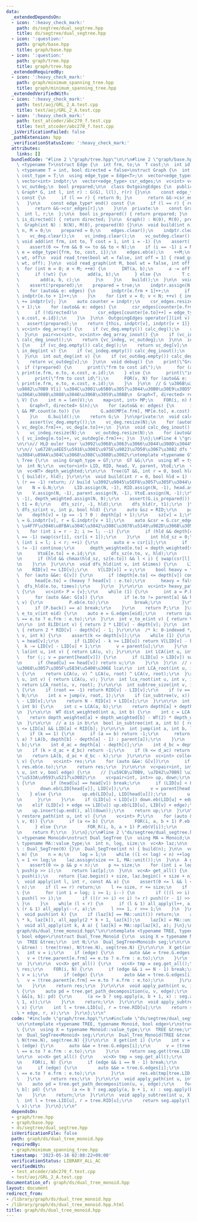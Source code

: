 ```yaml
---
data:
  _extendedDependsOn:
  - icon: ':heavy_check_mark:'
    path: ds/segtree/dual_segtree.hpp
    title: ds/segtree/dual_segtree.hpp
  - icon: ':question:'
    path: graph/base.hpp
    title: graph/base.hpp
  - icon: ':question:'
    path: graph/tree.hpp
    title: graph/tree.hpp
  _extendedRequiredBy:
  - icon: ':heavy_check_mark:'
    path: graph/minimum_spanning_tree.hpp
    title: graph/minimum_spanning_tree.hpp
  _extendedVerifiedWith:
  - icon: ':heavy_check_mark:'
    path: test/aoj/GRL_2_A.test.cpp
    title: test/aoj/GRL_2_A.test.cpp
  - icon: ':heavy_check_mark:'
    path: test_atcoder/abc270_f.test.cpp
    title: test_atcoder/abc270_f.test.cpp
  _isVerificationFailed: false
  _pathExtension: hpp
  _verificationStatusIcon: ':heavy_check_mark:'
  attributes:
    links: []
  bundledCode: "#line 2 \"graph/tree.hpp\"\n\r\n#line 2 \"graph/base.hpp\"\n\ntemplate\
    \ <typename T>\nstruct Edge {\n  int frm, to;\n  T cost;\n  int id;\n};\n\ntemplate\
    \ <typename T = int, bool directed = false>\nstruct Graph {\n  int N, M;\n  using\
    \ cost_type = T;\n  using edge_type = Edge<T>;\n  vector<edge_type> edges;\n \
    \ vector<int> indptr;\n  vector<edge_type> csr_edges;\n  vc<int> vc_deg, vc_indeg,\
    \ vc_outdeg;\n  bool prepared;\n\n  class OutgoingEdges {\n  public:\n    OutgoingEdges(const\
    \ Graph* G, int l, int r) : G(G), l(l), r(r) {}\n\n    const edge_type* begin()\
    \ const {\n      if (l == r) { return 0; }\n      return &G->csr_edges[l];\n \
    \   }\n\n    const edge_type* end() const {\n      if (l == r) { return 0; }\n\
    \      return &G->csr_edges[r];\n    }\n\n  private:\n    const Graph* G;\n  \
    \  int l, r;\n  };\n\n  bool is_prepared() { return prepared; }\n  constexpr bool\
    \ is_directed() { return directed; }\n\n  Graph() : N(0), M(0), prepared(0) {}\n\
    \  Graph(int N) : N(N), M(0), prepared(0) {}\n\n  void build(int n) {\n    N =\
    \ n, M = 0;\n    prepared = 0;\n    edges.clear();\n    indptr.clear();\n    csr_edges.clear();\n\
    \    vc_deg.clear();\n    vc_indeg.clear();\n    vc_outdeg.clear();\n  }\n\n \
    \ void add(int frm, int to, T cost = 1, int i = -1) {\n    assert(!prepared);\n\
    \    assert(0 <= frm && 0 <= to && to < N);\n    if (i == -1) i = M;\n    auto\
    \ e = edge_type({frm, to, cost, i});\n    edges.eb(e);\n    ++M;\n  }\n\n  //\
    \ wt, off\n  void read_tree(bool wt = false, int off = 1) { read_graph(N - 1,\
    \ wt, off); }\n\n  void read_graph(int M, bool wt = false, int off = 1) {\n  \
    \  for (int m = 0; m < M; ++m) {\n      INT(a, b);\n      a -= off, b -= off;\n\
    \      if (!wt) {\n        add(a, b);\n      } else {\n        T c;\n        read(c);\n\
    \        add(a, b, c);\n      }\n    }\n    build();\n  }\n\n  void build() {\n\
    \    assert(!prepared);\n    prepared = true;\n    indptr.assign(N + 1, 0);\n\
    \    for (auto&& e: edges) {\n      indptr[e.frm + 1]++;\n      if (!directed)\
    \ indptr[e.to + 1]++;\n    }\n    for (int v = 0; v < N; ++v) { indptr[v + 1]\
    \ += indptr[v]; }\n    auto counter = indptr;\n    csr_edges.resize(indptr.back()\
    \ + 1);\n    for (auto&& e: edges) {\n      csr_edges[counter[e.frm]++] = e;\n\
    \      if (!directed)\n        csr_edges[counter[e.to]++] = edge_type({e.to, e.frm,\
    \ e.cost, e.id});\n    }\n  }\n\n  OutgoingEdges operator[](int v) const {\n \
    \   assert(prepared);\n    return {this, indptr[v], indptr[v + 1]};\n  }\n\n \
    \ vc<int> deg_array() {\n    if (vc_deg.empty()) calc_deg();\n    return vc_deg;\n\
    \  }\n\n  pair<vc<int>, vc<int>> deg_array_inout() {\n    if (vc_indeg.empty())\
    \ calc_deg_inout();\n    return {vc_indeg, vc_outdeg};\n  }\n\n  int deg(int v)\
    \ {\n    if (vc_deg.empty()) calc_deg();\n    return vc_deg[v];\n  }\n\n  int\
    \ in_deg(int v) {\n    if (vc_indeg.empty()) calc_deg_inout();\n    return vc_indeg[v];\n\
    \  }\n\n  int out_deg(int v) {\n    if (vc_outdeg.empty()) calc_deg_inout();\n\
    \    return vc_outdeg[v];\n  }\n\n  void debug() {\n    print(\"Graph\");\n  \
    \  if (!prepared) {\n      print(\"frm to cost id\");\n      for (auto&& e: edges)\
    \ print(e.frm, e.to, e.cost, e.id);\n    } else {\n      print(\"indptr\", indptr);\n\
    \      print(\"frm to cost id\");\n      FOR(v, N) for (auto&& e: (*this)[v])\
    \ print(e.frm, e.to, e.cost, e.id);\n    }\n  }\n\n  // G \u306B\u304A\u3051\u308B\
    \u9802\u70B9 V[i] \u304C\u3001\u65B0\u3057\u3044\u30B0\u30E9\u30D5\u3067 i \u306B\
    \u306A\u308B\u3088\u3046\u306B\u3059\u308B\n  Graph<T, directed> rearrange(vc<int>\
    \ V) {\n    int n = len(V);\n    map<int, int> MP;\n    FOR(i, n) MP[V[i]] = i;\n\
    \    Graph<T, directed> G(n);\n    for (auto&& e: edges) {\n      if (MP.count(e.frm)\
    \ && MP.count(e.to)) {\n        G.add(MP[e.frm], MP[e.to], e.cost);\n      }\n\
    \    }\n    G.build();\n    return G;\n  }\n\nprivate:\n  void calc_deg() {\n\
    \    assert(vc_deg.empty());\n    vc_deg.resize(N);\n    for (auto&& e: edges)\
    \ vc_deg[e.frm]++, vc_deg[e.to]++;\n  }\n\n  void calc_deg_inout() {\n    assert(vc_indeg.empty());\n\
    \    vc_indeg.resize(N);\n    vc_outdeg.resize(N);\n    for (auto&& e: edges)\
    \ { vc_indeg[e.to]++, vc_outdeg[e.frm]++; }\n  }\n};\n#line 4 \"graph/tree.hpp\"\
    \n\r\n// HLD euler tour \u3092\u3068\u3063\u3066\u3044\u308D\u3044\u308D\u3002\
    \r\n// \u6728\u4EE5\u5916\u3001\u975E\u9023\u7D50\u3067\u3082 dfs \u9806\u5E8F\
    \u3084\u89AA\u304C\u3068\u308C\u308B\u3002\r\ntemplate <typename GT>\r\nstruct\
    \ Tree {\r\n  using Graph_type = GT;\r\n  GT &G;\r\n  using WT = typename GT::cost_type;\r\
    \n  int N;\r\n  vector<int> LID, RID, head, V, parent, VtoE;\r\n  vc<int> depth;\r\
    \n  vc<WT> depth_weighted;\r\n\r\n  Tree(GT &G, int r = 0, bool hld = 1) : G(G)\
    \ { build(r, hld); }\r\n\r\n  void build(int r = 0, bool hld = 1) {\r\n    if\
    \ (r == -1) return; // build \u3092\u9045\u5EF6\u3057\u305F\u3044\u3068\u304D\r\
    \n    N = G.N;\r\n    LID.assign(N, -1), RID.assign(N, -1), head.assign(N, r);\r\
    \n    V.assign(N, -1), parent.assign(N, -1), VtoE.assign(N, -1);\r\n    depth.assign(N,\
    \ -1), depth_weighted.assign(N, 0);\r\n    assert(G.is_prepared());\r\n    int\
    \ t1 = 0;\r\n    dfs_sz(r, -1, hld);\r\n    dfs_hld(r, t1);\r\n  }\r\n\r\n  void\
    \ dfs_sz(int v, int p, bool hld) {\r\n    auto &sz = RID;\r\n    parent[v] = p;\r\
    \n    depth[v] = (p == -1 ? 0 : depth[p] + 1);\r\n    sz[v] = 1;\r\n    int l\
    \ = G.indptr[v], r = G.indptr[v + 1];\r\n    auto &csr = G.csr_edges;\r\n    //\
    \ \u4F7F\u3046\u8FBA\u304C\u3042\u308C\u3070\u5148\u982D\u306B\u3059\u308B\r\n\
    \    for (int i = r - 2; i >= l; --i) {\r\n      if (hld && depth[csr[i + 1].to]\
    \ == -1) swap(csr[i], csr[i + 1]);\r\n    }\r\n    int hld_sz = 0;\r\n    for\
    \ (int i = l; i < r; ++i) {\r\n      auto e = csr[i];\r\n      if (depth[e.to]\
    \ != -1) continue;\r\n      depth_weighted[e.to] = depth_weighted[v] + e.cost;\r\
    \n      VtoE[e.to] = e.id;\r\n      dfs_sz(e.to, v, hld);\r\n      sz[v] += sz[e.to];\r\
    \n      if (hld && chmax(hld_sz, sz[e.to]) && l < i) { swap(csr[l], csr[i]); }\r\
    \n    }\r\n  }\r\n\r\n  void dfs_hld(int v, int &times) {\r\n    LID[v] = times++;\r\
    \n    RID[v] += LID[v];\r\n    V[LID[v]] = v;\r\n    bool heavy = true;\r\n  \
    \  for (auto &&e: G[v]) {\r\n      if (depth[e.to] <= depth[v]) continue;\r\n\
    \      head[e.to] = (heavy ? head[v] : e.to);\r\n      heavy = false;\r\n    \
    \  dfs_hld(e.to, times);\r\n    }\r\n  }\r\n\r\n  vc<int> heavy_path_at(int v)\
    \ {\r\n    vc<int> P = {v};\r\n    while (1) {\r\n      int a = P.back();\r\n\
    \      for (auto &&e: G[a]) {\r\n        if (e.to != parent[a] && head[e.to] ==\
    \ v) {\r\n          P.eb(e.to);\r\n          break;\r\n        }\r\n      }\r\n\
    \      if (P.back() == a) break;\r\n    }\r\n    return P;\r\n  }\r\n\r\n  int\
    \ e_to_v(int eid) {\r\n    auto e = G.edges[eid];\r\n    return (parent[e.frm]\
    \ == e.to ? e.frm : e.to);\r\n  }\r\n  int v_to_e(int v) { return VtoE[v]; }\r\
    \n\r\n  int ELID(int v) { return 2 * LID[v] - depth[v]; }\r\n  int ERID(int v)\
    \ { return 2 * RID[v] - depth[v] - 1; }\r\n\r\n  /* k: 0-indexed */\r\n  int LA(int\
    \ v, int k) {\r\n    assert(k <= depth[v]);\r\n    while (1) {\r\n      int u\
    \ = head[v];\r\n      if (LID[v] - k >= LID[u]) return V[LID[v] - k];\r\n    \
    \  k -= LID[v] - LID[u] + 1;\r\n      v = parent[u];\r\n    }\r\n  }\r\n  int\
    \ la(int u, int v) { return LA(u, v); }\r\n\r\n  int LCA(int u, int v) {\r\n \
    \   for (;; v = parent[head[v]]) {\r\n      if (LID[u] > LID[v]) swap(u, v);\r\
    \n      if (head[u] == head[v]) return u;\r\n    }\r\n  }\r\n  // root \u3092\u6839\
    \u3068\u3057\u305F\u5834\u5408\u306E lca\r\n  int LCA_root(int u, int v, int root)\
    \ {\r\n    return LCA(u, v) ^ LCA(u, root) ^ LCA(v, root);\r\n  }\r\n  int lca(int\
    \ u, int v) { return LCA(u, v); }\r\n  int lca_root(int u, int v, int root) {\
    \ return LCA_root(u, v, root); }\r\n\r\n  int subtree_size(int v, int root = -1)\
    \ {\r\n    if (root == -1) return RID[v] - LID[v];\r\n    if (v == root) return\
    \ N;\r\n    int x = jump(v, root, 1);\r\n    if (in_subtree(v, x)) return RID[v]\
    \ - LID[v];\r\n    return N - RID[x] + LID[x];\r\n  }\r\n\r\n  int dist(int a,\
    \ int b) {\r\n    int c = LCA(a, b);\r\n    return depth[a] + depth[b] - 2 * depth[c];\r\
    \n  }\r\n\r\n  WT dist_weighted(int a, int b) {\r\n    int c = LCA(a, b);\r\n\
    \    return depth_weighted[a] + depth_weighted[b] - WT(2) * depth_weighted[c];\r\
    \n  }\r\n\r\n  // a is in b\r\n  bool in_subtree(int a, int b) { return LID[b]\
    \ <= LID[a] && LID[a] < RID[b]; }\r\n\r\n  int jump(int a, int b, ll k) {\r\n\
    \    if (k == 1) {\r\n      if (a == b) return -1;\r\n      return (in_subtree(b,\
    \ a) ? LA(b, depth[b] - depth[a] - 1) : parent[a]);\r\n    }\r\n    int c = LCA(a,\
    \ b);\r\n    int d_ac = depth[a] - depth[c];\r\n    int d_bc = depth[b] - depth[c];\r\
    \n    if (k > d_ac + d_bc) return -1;\r\n    if (k <= d_ac) return LA(a, k);\r\
    \n    return LA(b, d_ac + d_bc - k);\r\n  }\r\n\r\n  vc<int> collect_child(int\
    \ v) {\r\n    vc<int> res;\r\n    for (auto &&e: G[v])\r\n      if (e.to != parent[v])\
    \ res.eb(e.to);\r\n    return res;\r\n  }\r\n\r\n  vc<pair<int, int>> get_path_decomposition(int\
    \ u, int v, bool edge) {\r\n    // [\u59CB\u70B9, \u7D42\u70B9] \u306E\"\u9589\
    \"\u533A\u9593\u5217\u3002\r\n    vc<pair<int, int>> up, down;\r\n    while (1)\
    \ {\r\n      if (head[u] == head[v]) break;\r\n      if (LID[u] < LID[v]) {\r\n\
    \        down.eb(LID[head[v]], LID[v]);\r\n        v = parent[head[v]];\r\n  \
    \    } else {\r\n        up.eb(LID[u], LID[head[u]]);\r\n        u = parent[head[u]];\r\
    \n      }\r\n    }\r\n    if (LID[u] < LID[v]) down.eb(LID[u] + edge, LID[v]);\r\
    \n    elif (LID[v] + edge <= LID[u]) up.eb(LID[u], LID[v] + edge);\r\n    reverse(all(down));\r\
    \n    up.insert(up.end(), all(down));\r\n    return up;\r\n  }\r\n\r\n  vc<int>\
    \ restore_path(int u, int v) {\r\n    vc<int> P;\r\n    for (auto &&[a, b]: get_path_decomposition(u,\
    \ v, 0)) {\r\n      if (a <= b) {\r\n        FOR(i, a, b + 1) P.eb(V[i]);\r\n\
    \      } else {\r\n        FOR_R(i, b, a + 1) P.eb(V[i]);\r\n      }\r\n    }\r\
    \n    return P;\r\n  }\r\n};\r\n#line 2 \"ds/segtree/dual_segtree.hpp\"\n\ntemplate\
    \ <typename Monoid>\nstruct Dual_SegTree {\n  using MA = Monoid;\n  using A =\
    \ typename MA::value_type;\n  int n, log, size;\n  vc<A> laz;\n\n  Dual_SegTree()\
    \ : Dual_SegTree(0) {}\n  Dual_SegTree(int n) { build(n); }\n\n  void build(int\
    \ m) {\n    n = m;\n    log = 1;\n    while ((1 << log) < n) ++log;\n    size\
    \ = 1 << log;\n    laz.assign(size << 1, MA::unit());\n  }\n\n  A get(int p) {\n\
    \    assert(0 <= p && p < n);\n    p += size;\n    for (int i = log; i >= 1; i--)\
    \ push(p >> i);\n    return laz[p];\n  }\n\n  vc<A> get_all() {\n    FOR(i, size)\
    \ push(i);\n    return {laz.begin() + size, laz.begin() + size + n};\n  }\n\n\
    \  void apply(int l, int r, const A& a) {\n    assert(0 <= l && l <= r && r <=\
    \ n);\n    if (l == r) return;\n    l += size, r += size;\n    if (!MA::commute)\
    \ {\n      for (int i = log; i >= 1; i--) {\n        if (((l >> i) << i) != l)\
    \ push(l >> i);\n        if (((r >> i) << i) != r) push((r - 1) >> i);\n     \
    \ }\n    }\n    while (l < r) {\n      if (l & 1) all_apply(l++, a);\n      if\
    \ (r & 1) all_apply(--r, a);\n      l >>= 1, r >>= 1;\n    }\n  }\n\nprivate:\n\
    \  void push(int k) {\n    if (laz[k] == MA::unit()) return;\n    all_apply(2\
    \ * k, laz[k]), all_apply(2 * k + 1, laz[k]);\n    laz[k] = MA::unit();\n  }\n\
    \  void all_apply(int k, A a) { laz[k] = MA::op(laz[k], a); }\n};\n#line 3 \"\
    graph/ds/dual_tree_monoid.hpp\"\n\r\ntemplate <typename TREE, typename Monoid,\
    \ bool edge>\r\nstruct Dual_Tree_Monoid {\r\n  using X = typename Monoid::value_type;\r\
    \n  TREE &tree;\r\n  int N;\r\n  Dual_SegTree<Monoid> seg;\r\n\r\n  Dual_Tree_Monoid(TREE\
    \ &tree) : tree(tree), N(tree.N), seg(tree.N) {}\r\n\r\n  X get(int i) {\r\n \
    \   int v = i;\r\n    if (edge) {\r\n      auto &&e = tree.G.edges[i];\r\n   \
    \   v = (tree.parent[e.frm] == e.to ? e.frm : e.to);\r\n    }\r\n    return seg.get(tree.LID[v]);\r\
    \n  }\r\n\r\n  vc<X> get_all() {\r\n    vc<X> tmp = seg.get_all();\r\n    vc<X>\
    \ res;\r\n    FOR(i, N) {\r\n      if (edge && i == N - 1) break;\r\n      int\
    \ v = i;\r\n      if (edge) {\r\n        auto &&e = tree.G.edges[i];\r\n     \
    \   v = (tree.parent[e.frm] == e.to ? e.frm : e.to);\r\n      }\r\n      res.eb(tmp[tree.LID[v]]);\r\
    \n    }\r\n    return res;\r\n  }\r\n\r\n  void apply_path(int u, int v, X x)\
    \ {\r\n    auto pd = tree.get_path_decomposition(u, v, edge);\r\n    for (auto\
    \ &&[a, b]: pd) {\r\n      (a <= b ? seg.apply(a, b + 1, x) : seg.apply(b, a +\
    \ 1, x));\r\n    }\r\n    return;\r\n  }\r\n\r\n  void apply_subtree(int u, X\
    \ x) {\r\n    int l = tree.LID[u], r = tree.RID[u];\r\n    return seg.apply(l\
    \ + edge, r, x);\r\n  }\r\n};\r\n"
  code: "#include \"graph/tree.hpp\"\r\n#include \"ds/segtree/dual_segtree.hpp\"\r\
    \n\r\ntemplate <typename TREE, typename Monoid, bool edge>\r\nstruct Dual_Tree_Monoid\
    \ {\r\n  using X = typename Monoid::value_type;\r\n  TREE &tree;\r\n  int N;\r\
    \n  Dual_SegTree<Monoid> seg;\r\n\r\n  Dual_Tree_Monoid(TREE &tree) : tree(tree),\
    \ N(tree.N), seg(tree.N) {}\r\n\r\n  X get(int i) {\r\n    int v = i;\r\n    if\
    \ (edge) {\r\n      auto &&e = tree.G.edges[i];\r\n      v = (tree.parent[e.frm]\
    \ == e.to ? e.frm : e.to);\r\n    }\r\n    return seg.get(tree.LID[v]);\r\n  }\r\
    \n\r\n  vc<X> get_all() {\r\n    vc<X> tmp = seg.get_all();\r\n    vc<X> res;\r\
    \n    FOR(i, N) {\r\n      if (edge && i == N - 1) break;\r\n      int v = i;\r\
    \n      if (edge) {\r\n        auto &&e = tree.G.edges[i];\r\n        v = (tree.parent[e.frm]\
    \ == e.to ? e.frm : e.to);\r\n      }\r\n      res.eb(tmp[tree.LID[v]]);\r\n \
    \   }\r\n    return res;\r\n  }\r\n\r\n  void apply_path(int u, int v, X x) {\r\
    \n    auto pd = tree.get_path_decomposition(u, v, edge);\r\n    for (auto &&[a,\
    \ b]: pd) {\r\n      (a <= b ? seg.apply(a, b + 1, x) : seg.apply(b, a + 1, x));\r\
    \n    }\r\n    return;\r\n  }\r\n\r\n  void apply_subtree(int u, X x) {\r\n  \
    \  int l = tree.LID[u], r = tree.RID[u];\r\n    return seg.apply(l + edge, r,\
    \ x);\r\n  }\r\n};\r\n"
  dependsOn:
  - graph/tree.hpp
  - graph/base.hpp
  - ds/segtree/dual_segtree.hpp
  isVerificationFile: false
  path: graph/ds/dual_tree_monoid.hpp
  requiredBy:
  - graph/minimum_spanning_tree.hpp
  timestamp: '2023-05-16 02:08:22+09:00'
  verificationStatus: LIBRARY_ALL_AC
  verifiedWith:
  - test_atcoder/abc270_f.test.cpp
  - test/aoj/GRL_2_A.test.cpp
documentation_of: graph/ds/dual_tree_monoid.hpp
layout: document
redirect_from:
- /library/graph/ds/dual_tree_monoid.hpp
- /library/graph/ds/dual_tree_monoid.hpp.html
title: graph/ds/dual_tree_monoid.hpp
---
```

